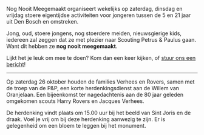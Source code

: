 Nog Nooit Meegemaakt organiseert wekelijks op zaterdag,
dinsdag en vrijdag stoere eigentijdse activiteiten voor jongeren
tussen de 5 en 21 jaar uit Den Bosch en omstreken.

Jong, oud, stoere jongens, nog stoerdere meiden, nieuwsgierige kids, iedereen zal zeggen
dat ze met plezier naar Scouting Petrus & Paulus gaan. Want dit hebben ze **nog nooit meegemaakt**.

Lijkt het je leuk om mee te doen? Kom dan een keer kijken, of [stuur ons een bericht](/contact)!

---

Op zaterdag 26 oktober houden de families Verhees en Rovers,
samen met de troep van de P&P, een korte herdenkingsdienst aan
de Willem van Oranjelaan. Een bijeenkomst ter nagedachtenis aan
de 80 jaar geleden omgekomen scouts Harry Rovers en Jacques Verhees.

De herdenking vindt plaats om 15.00 uur bij het beeld van Sint Joris en
de draak. Voel je vrij om bij deze herdenking aanwezig te zijn. Er is
gelegenheid om een bloem te leggen bij het monument.

